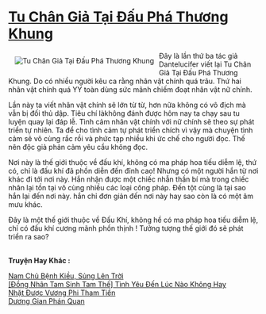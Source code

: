 <a href="https://utruyen.com/tu-chan-gia-tai-dau-pha-thuong-khung/2425/" title="Tu Chân Giả Tại Đấu Phá Thương Khung"><h1>Tu Chân Giả Tại Đấu Phá Thương Khung</h1></a><div style="display:table"><img align="right" style="float: left; padding: 10px;" src="https://utruyen.com/images/story/200x260/tu-chan-gia-tai-dau-pha-thuong-khung.jpg" alt="Tu Chân Giả Tại Đấu Phá Thương Khung">Đây là lần thứ ba tác giả Dantelucifer viết lại Tu Chân Giả Tại Đấu Phá Thương Khung. Do có nhiều người kêu ca rằng nhân vật chính quá trâu. Thứ hai nhân vật chính quá YY toàn dùng sức mãnh chiếm đoạt nhân vật nữ chính.<p></p>Lần này ta viết nhân vật chính sẽ lớn từ từ, hơn nữa không có vô địch mà vẫn bị đối thủ dập. Tiêu chí làkhông đánh được hôm nay ta chạy sau tu luyện quay lại đáp lễ. Tình cảm nhân vật chính với nữ chính sẽ theo sự phát triển tự nhiên. Ta để cho tình cảm tự phát triển chích vì vậy mà chuyện tình cảm sẽ vô cùng rắc rồi và phức tạp nhiều khi ức chế cho người đọc. Thế nên độc giả phản cảm yêu cầu không đọc.<p></p>Nơi này là thế giới thuộc về đấu khí, không có ma pháp hoa tiếu diễm lệ, thứ có, chỉ là đấu khí đã phồn diễn đến đỉnh cao! Nhưng có một người hắn từ nơi khác đi tới nơi này. Hắn nhận được một chiếc nhẫn thần bí mà trong chiếc nhân lại tồn tại vô cùng nhiều các loại công pháp. Đến tột cùng là tại sao hắn lại đến nơi này. hắn chỉ đơn giản đến nơi này hay sao còn là có một âm mưu khác.<p></p>Đây là một thế giới thuộc về Đấu Khí, không hề có ma pháp hoa tiếu diễm lệ, chỉ có đấu khí cương mãnh phồn thịnh ! Tưởng tượng thế giới đó sẽ phát triển ra sao?</div><p><br><b>Truyện Hay Khác :</b></p><a href="https://utruyen.com/nam-chu-benh-kieu-sung-len-troi/18830/" alt="Nam Chủ Bệnh Kiều, Sủng Lên Trời">Nam Chủ Bệnh Kiều, Sủng Lên Trời</a><br/><a href="https://truyenngontinhay.wordpress.com/2019/10/03/dong-nhan-tam-sinh-tam-the-tinh-yeu-den-luc-nao-khong-hay/" alt="[Đồng Nhân Tam Sinh Tam Thế] Tình Yêu Đến Lúc Nào Không Hay">[Đồng Nhân Tam Sinh Tam Thế] Tình Yêu Đến Lúc Nào Không Hay</a><br/><a href="https://truyenngontinhay.wordpress.com/2019/10/03/nhat-duoc-vuong-phi-tham-tien/" alt="Nhặt Được Vương Phi Tham Tiền">Nhặt Được Vương Phi Tham Tiền</a><br/><a href="https://github.com/quanluxury/truyenhot/tree/master/truyenhay/17467/" alt="Dương Gian Phán Quan">Dương Gian Phán Quan</a><br/>